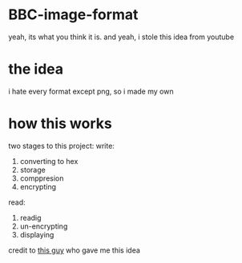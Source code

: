 # BBC-image-format
yeah, its what you think it is. and yeah, i stole this idea from youtube
# the idea
i hate every format except png, so i made my own
# how this works
two stages to this project:
  write:
  1. converting to hex
  2. storage
  3. comppresion
  4. encrypting

  read:
  1. readig
  2. un-encrypting
  3. displaying

credit to [this guy](https://www.youtube.com/watch?v=48B8FPmMT0g) who gave me this idea
